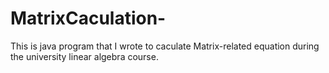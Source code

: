 # MatrixCaculation-
This is java program that I wrote to caculate Matrix-related equation during the university linear algebra course.
